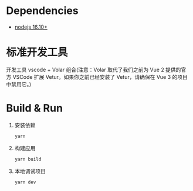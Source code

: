 # Dependencies
+ [nodejs 16.10+](https://nodejs.org)

# 标准开发工具

 开发工具 vscode + Volar 组合(注意：Volar 取代了我们之前为 Vue 2 提供的官方 VSCode 扩展 Vetur。如果你之前已经安装了 Vetur，请确保在 Vue 3 的项目中禁用它。)


# Build & Run

1. 安装依赖
    ```sh
    yarn
    ```

2. 构建应用
    ```sh
    yarn build
    ```


3. 本地调试项目
    ```sh
    yarn dev
    ```

